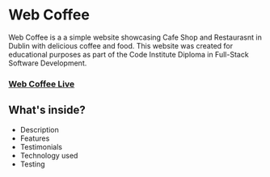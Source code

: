 # Web Coffee

Web Coffee  is a a simple website showcasing Cafe Shop and Restaurasnt in Dublin with delicious coffee and food. This website was created for educational purposes as part of the Code Institute Diploma in Full-Stack Software Development. 


### [Web Coffee Live](https://nil1143.github.io/p1-ci/)

## What's inside?
 
- Description
- Features
- Testimonials
- Technology used
- Testing
